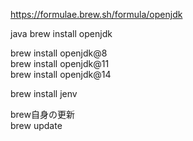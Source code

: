 
https://formulae.brew.sh/formula/openjdk  

java 
brew install openjdk  

brew install openjdk@8  
brew install openjdk@11  
brew install openjdk@14  


brew install jenv  

brew自身の更新  
brew update  

